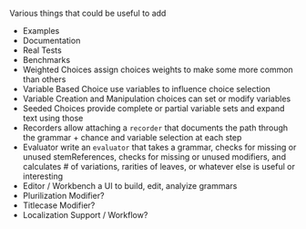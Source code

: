 Various things that could be useful to add

- Examples
- Documentation
- Real Tests
- Benchmarks
- Weighted Choices
  assign choices weights to make some more common than others
- Variable Based Choice
  use variables to influence choice selection
- Variable Creation and Manipulation
  choices can set or modify variables
- Seeded Choices
  provide complete or partial variable sets and expand text using those
- Recorders
  allow attaching a `recorder` that documents the path through the grammar + chance and variable selection at each step
- Evaluator
  write an `evaluator` that takes a grammar, checks for missing or unused stemReferences, checks for missing or unused modifiers, and calculates # of variations, rarities of leaves, or whatever else is useful or interesting
- Editor / Workbench
  a UI to build, edit, analyize grammars
- Plurilization Modifier?
- Titlecase Modifier?
- Localization Support / Workflow?